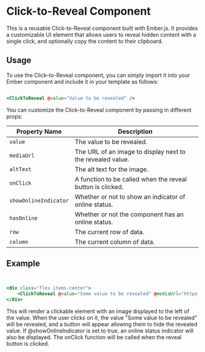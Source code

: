 # Click-to-Reveal Component

This is a reusable Click-to-Reveal component built with Ember.js. It provides a customizable UI element that allows users to reveal hidden content with a single click, and optionally copy the content to their clipboard.

## Usage

To use the Click-to-Reveal component, you can simply import it into your Ember component and include it in your template as follows:

```hbs

<ClickToReveal @value="Value to be revealed" />

```

You can customize the Click-to-Reveal component by passing in different props:

| Property Name       | Description                                                |
|---------------------|------------------------------------------------------------|
| `value`               | The value to be revealed.                                  |
| `mediaUrl`            | The URL of an image to display next to the revealed value. |
| `altText`             | The alt text for the image.                                |
| `onClick`             | A function to be called when the reveal button is clicked. |
| `showOnlineIndicator` | Whether or not to show an indicator of online status.      |
| `hasOnline`           | Whether or not the component has an online status.         |
| `row`                 | The current row of data.                                   |
| `column`              | The current column of data.                                |

## Example

```hbs


<div class="flex items-center">
    <ClickToReveal @value="Some value to be revealed" @mediaUrl="https://example.com/image.jpg" @altText="Image Alt Text" @onClick={{fn this.someFunction}} @showOnlineIndicator={{true}} @hasOnline={{false}} @row={{this.rowData}} @column={{this.columnData}} />
</div>


```

This will render a clickable element with an image displayed to the left of the value. When the user clicks on it, the value "Some value to be revealed" will be revealed, and a button will appear allowing them to hide the revealed value. If @showOnlineIndicator is set to true, an online status indicator will also be displayed. The onClick function will be called when the reveal button is clicked.

